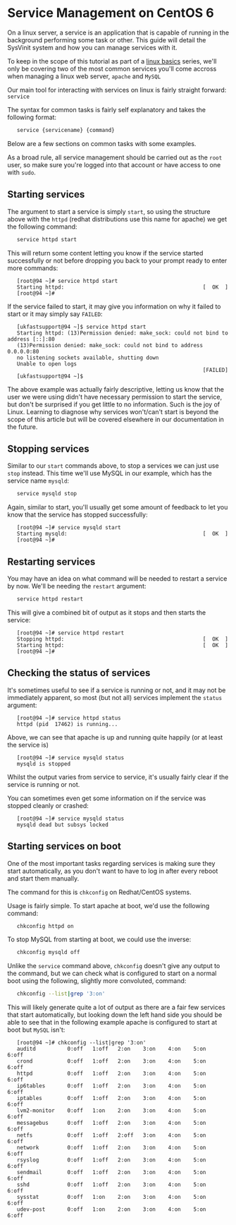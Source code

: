 # Service Management on CentOS 6

On a linux server, a service is an application that is capable of running in the background performing some task or other. This guide will detail the SysVinit system and how you can manage services with it.

To keep in the scope of this tutorial as part of a [linux basics](/linux/basics/) series, we'll only be covering two of the most common services you'll come accross when managing a linux web server, `apache` and `MySQL`


Our main tool for interacting with services on linux is fairly straight forward: `service`

The syntax for common tasks is fairly self explanatory and takes the following format:

```bash
   service {servicename} {command}
```

Below are a few sections on common tasks with some examples.

As a broad rule, all service management should be carried out as the `root` user, so make sure you're logged into that account or have access to one with `sudo`.

## Starting services

The argument to start a service is simply `start`, so using the structure above with the `httpd` (redhat distributions use this name for apache) we get the following command:

```bash
   service httpd start
```

This will return some content letting you know if the service started successfully or not before dropping you back to your prompt ready to enter more commands:

```console
   [root@94 ~]# service httpd start
   Starting httpd:                                            [  OK  ]
   [root@94 ~]#
```

If the service failed to start, it may give you information on why it failed to start or it may simply say `FAILED`:

```console
   [ukfastsupport@94 ~]$ service httpd start
   Starting httpd: (13)Permission denied: make_sock: could not bind to address [::]:80
   (13)Permission denied: make_sock: could not bind to address 0.0.0.0:80
   no listening sockets available, shutting down
   Unable to open logs
                                                              [FAILED]
   [ukfastsupport@94 ~]$
```

The above example was actually fairly descriptive, letting us know that the user we were using didn't have necessary permission to start the service, but don't be surprised if you get little to no information. Such is the joy of Linux. Learning to diagnose why services won't/can't start is beyond the scope of this article but will be covered elsewhere in our documentation in the future.

## Stopping services

Similar to our `start` commands above, to stop a services we can just use `stop` instead. This time we'll use MySQL in our example, which has the service name `mysqld`:

```bash
   service mysqld stop
```

Again, similar to start, you'll usually get some amount of feedback to let you know that the service has stopped successfully:

```console
   [root@94 ~]# service mysqld start
   Starting mysqld:                                           [  OK  ]
   [root@94 ~]#
```

## Restarting services

You may have an idea on what command will be needed to restart a service by now. We'll be needing the `restart` argument:

```bash
   service httpd restart
```

This will give a combined bit of output as it stops and then starts the service:

```console
   [root@94 ~]# service httpd restart
   Stopping httpd:                                            [  OK  ]
   Starting httpd:                                            [  OK  ]
   [root@94 ~]#
```   

## Checking the status of services

It's sometimes useful to see if a service is running or not, and it may not be immediately apparent, so most (but not all) services implement the `status` argument:

```console
   [root@94 ~]# service httpd status
   httpd (pid  17462) is running...
```

Above, we can see that apache is up and running quite happily (or at least the service is)

```console
   [root@94 ~]# service mysqld status
   mysqld is stopped
```

Whilst the output varies from service to service, it's usually fairly clear if the service is running or not.

You can sometimes even get some information on if the service was stopped cleanly or crashed:

```console
   [root@94 ~]# service mysqld status
   mysqld dead but subsys locked
```

## Starting services on boot

One of the most important tasks regarding services is making sure they start automatically, as you don't want to have to log in after every reboot and start them manually.

The command for this is `chkconfig` on Redhat/CentOS systems.

Usage is fairly simple. To start apache at boot, we'd use the following command:

```bash
   chkconfig httpd on
```

To stop MySQL from starting at boot, we could use the inverse:

```bash
   chkconfig mysqld off
```

Unlike the `service` command above, `chkconfig` doesn't give any output to the command, but we can check what is configured to start on a normal boot using the following, slightly more convoluted, command:

```bash
   chkconfig --list|grep '3:on'
```

This will likely generate quite a lot of output as there are a fair few services that start automatically, but looking down the left hand side you should be able to see that in the following example apache is configured to start at boot but `MySQL` isn't:

```console
   [root@94 ~]# chkconfig --list|grep '3:on'
   auditd          0:off   1:off   2:on    3:on    4:on    5:on    6:off
   crond           0:off   1:off   2:on    3:on    4:on    5:on    6:off
   httpd           0:off   1:off   2:on    3:on    4:on    5:on    6:off
   ip6tables       0:off   1:off   2:on    3:on    4:on    5:on    6:off
   iptables        0:off   1:off   2:on    3:on    4:on    5:on    6:off
   lvm2-monitor    0:off   1:on    2:on    3:on    4:on    5:on    6:off
   messagebus      0:off   1:off   2:on    3:on    4:on    5:on    6:off
   netfs           0:off   1:off   2:off   3:on    4:on    5:on    6:off
   network         0:off   1:off   2:on    3:on    4:on    5:on    6:off
   rsyslog         0:off   1:off   2:on    3:on    4:on    5:on    6:off
   sendmail        0:off   1:off   2:on    3:on    4:on    5:on    6:off
   sshd            0:off   1:off   2:on    3:on    4:on    5:on    6:off
   sysstat         0:off   1:on    2:on    3:on    4:on    5:on    6:off
   udev-post       0:off   1:on    2:on    3:on    4:on    5:on    6:off
```

